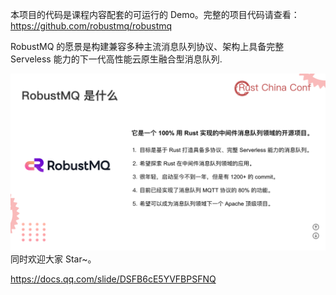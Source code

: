 本项目的代码是课程内容配套的可运行的 Demo。完整的项目代码请查看：https://github.com/robustmq/robustmq

RobustMQ 的愿景是构建兼容多种主流消息队列协议、架构上具备完整 Serveless 能力的下一代高性能云原生融合型消息队列.

![image](docs/image1.png)
同时欢迎大家 Star~。


https://docs.qq.com/slide/DSFB6cE5YVFBPSFNQ